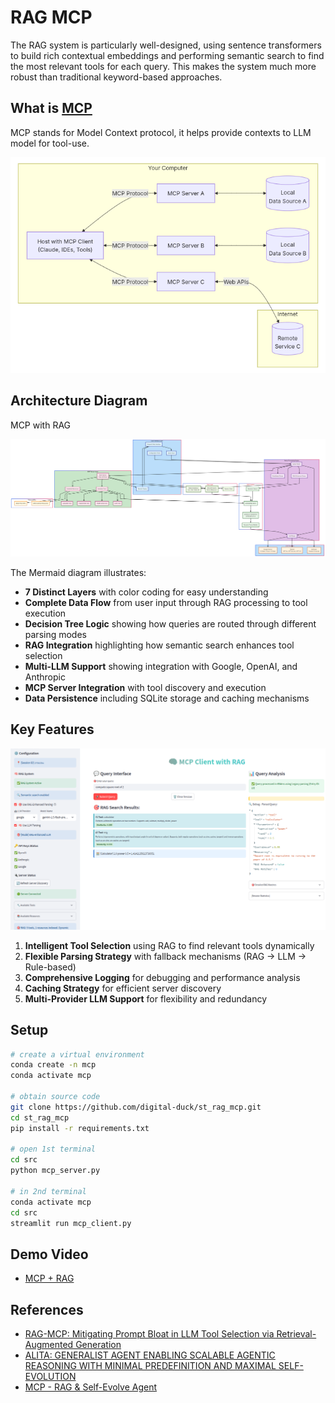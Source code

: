 # RAG MCP

The RAG system is particularly well-designed, using sentence transformers to build rich contextual embeddings and performing semantic search to find the most relevant tools for each query. This makes the system much more robust than traditional keyword-based approaches.

## What is [MCP](https://modelcontextprotocol.io/introduction)

MCP stands for Model Context protocol, it helps provide contexts to LLM model for tool-use.

![MCP Arch](./docs/mcp-arch.png)


## Architecture Diagram 

MCP with RAG

![RAG MCP Arch](./docs/st_rag_mcp-arch.png)


The Mermaid diagram illustrates:

- **7 Distinct Layers** with color coding for easy understanding
- **Complete Data Flow** from user input through RAG processing to tool execution
- **Decision Tree Logic** showing how queries are routed through different parsing modes
- **RAG Integration** highlighting how semantic search enhances tool selection
- **Multi-LLM Support** showing integration with Google, OpenAI, and Anthropic
- **MCP Server Integration** with tool discovery and execution
- **Data Persistence** including SQLite storage and caching mechanisms

## Key Features

![RAG MCP UI](./docs/st_rag_mcp_ui.png)

1. **Intelligent Tool Selection** using RAG to find relevant tools dynamically
2. **Flexible Parsing Strategy** with fallback mechanisms (RAG → LLM → Rule-based)
3. **Comprehensive Logging** for debugging and performance analysis
4. **Caching Strategy** for efficient server discovery
5. **Multi-Provider LLM Support** for flexibility and redundancy

## Setup
```bash
# create a virtual environment
conda create -n mcp
conda activate mcp

# obtain source code
git clone https://github.com/digital-duck/st_rag_mcp.git
cd st_rag_mcp
pip install -r requirements.txt

# open 1st terminal
cd src
python mcp_server.py

# in 2nd terminal
conda activate mcp
cd src
streamlit run mcp_client.py
```

## Demo Video
- [MCP + RAG](https://youtu.be/)


## References

- [RAG-MCP: Mitigating Prompt Bloat in LLM Tool Selection via Retrieval-Augmented Generation](https://arxiv.org/abs/2505.03275)
- [ALITA: GENERALIST AGENT ENABLING SCALABLE AGENTIC REASONING WITH MINIMAL PREDEFINITION AND MAXIMAL SELF-EVOLUTION](https://arxiv.org/abs/2505.20286)
- [MCP - RAG & Self-Evolve Agent](https://youtu.be/ZtwN79n9dRE?si=5GYFUrX7INMxhUNM)


